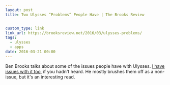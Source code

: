 ```yaml
---
layout: post
title: Two Ulysses “Problems” People Have | The Brooks Review


custom_type: link
link_url: https://brooksreview.net/2016/03/ulysses-problems/
tags:
  - ulysses
  - apps
date: 2016-03-21 00:00
---
```

Ben Brooks talks about some of the issues people have with Ulysses. [I have issues with it too](/2016/03/giving-up-on-ulysses/), if you hadn't heard. He mostly brushes them off as a non-issue, but it's an interesting read.
